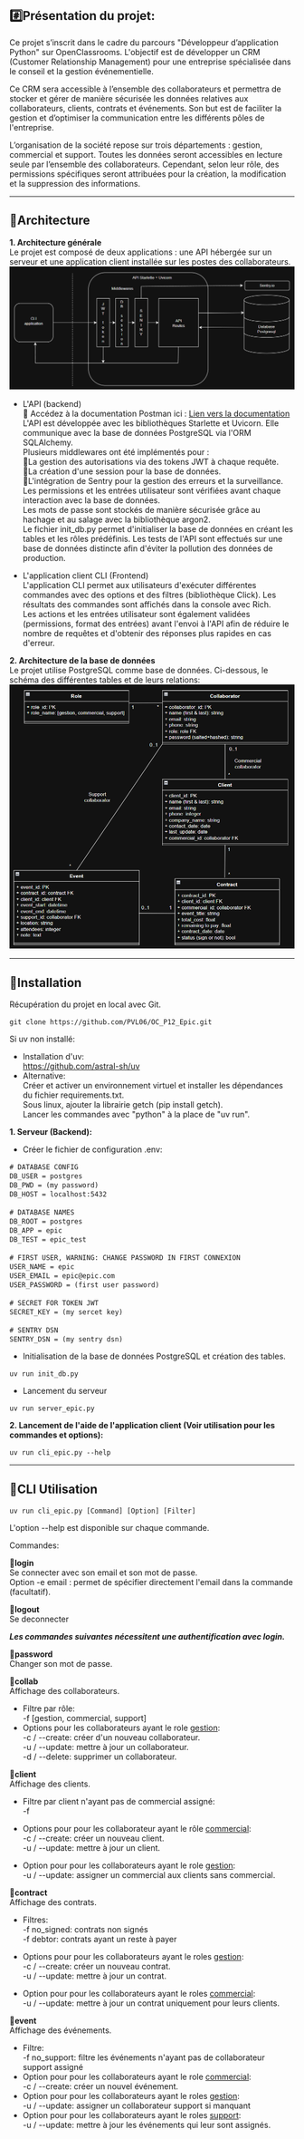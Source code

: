 ## :hash:Présentation du projet:
Ce projet s’inscrit dans le cadre du parcours "Développeur d’application Python" sur OpenClassrooms.
L'objectif est de développer un CRM (Customer Relationship Management) pour une entreprise spécialisée dans le conseil et la gestion événementielle.  

Ce CRM sera accessible à l’ensemble des collaborateurs et permettra de stocker et gérer de manière sécurisée les données relatives aux collaborateurs, clients, contrats et événements. Son but est de faciliter la gestion et d’optimiser la communication entre les différents pôles de l'entreprise.  

L’organisation de la société repose sur trois départements : gestion, commercial et support.
Toutes les données seront accessibles en lecture seule par l’ensemble des collaborateurs. Cependant, selon leur rôle, des permissions spécifiques seront attribuées pour la création, la modification et la suppression des informations.

<hr>

## :triangular_ruler:Architecture

**1. Architecture générale**  
Le projet est composé de deux applications : une API hébergée sur un serveur et une application client installée sur les postes des collaborateurs.  
![alt text](archi.png "architecture")
<br>
- L'API (backend)  
:link: Accédez à la documentation Postman ici : [Lien vers la documentation](https://documenter.getpostman.com/view/38947734/2sB2cRDk3z)  
L'API est développée avec les bibliothèques Starlette et Uvicorn. Elle communique avec la base de données PostgreSQL via l'ORM SQLAlchemy.  
Plusieurs middlewares ont été implémentés pour :  
:small_blue_diamond:La gestion des autorisations via des tokens JWT à chaque requête.  
:small_blue_diamond:La création d'une session pour la base de données.  
:small_blue_diamond:L'intégration de Sentry pour la gestion des erreurs et la surveillance.  
Les permissions et les entrées utilisateur sont vérifiées avant chaque interaction avec la base de données.  
Les mots de passe sont stockés de manière sécurisée grâce au hachage et au salage avec la bibliothèque argon2.   
Le fichier init_db.py permet d'initialiser la base de données en créant les tables et les rôles prédéfinis. Les tests de l'API sont effectués sur une base de données distincte afin d'éviter la pollution des données de production. 

- L'application client CLI (Frontend)  
L'application CLI permet aux utilisateurs d'exécuter différentes commandes avec des options et des filtres (bibliothèque Click). Les résultats des commandes sont affichés dans la console avec Rich.  
Les actions et les entrées utilisateur sont également validées (permissions, format des entrées) avant l'envoi à l'API afin de réduire le nombre de requêtes et d'obtenir des réponses plus rapides en cas d'erreur.

**2. Architecture de la base de données**  
Le projet utilise PostgreSQL comme base de données. Ci-dessous, le schéma des différentes tables et de leurs relations:  
![alt text](bdd.png "schema de la base de donnée")

<hr>

## :hammer:Installation
Récupération du projet en local avec Git.
```
git clone https://github.com/PVL06/OC_P12_Epic.git
```
Si uv non installé:  
- Installation d'uv:  
https://github.com/astral-sh/uv
- Alternative:  
Créer et activer un environnement virtuel et installer les dépendances du fichier requirements.txt.  
Sous linux, ajouter la librairie getch (pip install getch).  
Lancer les commandes avec "python" à la place de "uv run".

**1. Serveur (Backend):**

- Créer le fichier de configuration .env:
```
# DATABASE CONFIG
DB_USER = postgres
DB_PWD = (my password)
DB_HOST = localhost:5432

# DATABASE NAMES
DB_ROOT = postgres
DB_APP = epic
DB_TEST = epic_test

# FIRST USER, WARNING: CHANGE PASSWORD IN FIRST CONNEXION
USER_NAME = epic
USER_EMAIL = epic@epic.com
USER_PASSWORD = (first user password)

# SECRET FOR TOKEN JWT
SECRET_KEY = (my sercet key)

# SENTRY DSN
SENTRY_DSN = (my sentry dsn)
```
- Initialisation de la base de données PostgreSQL et création des tables.
```
uv run init_db.py
```
- Lancement du serveur
```
uv run server_epic.py
```

**2. Lancement de l'aide de l'application client (Voir utilisation pour les commandes et options):**

```
uv run cli_epic.py --help
```

<hr>  

## :book:CLI Utilisation

```
uv run cli_epic.py [Command] [Option] [Filter]
```
L'option --help est disponible sur chaque commande.

Commandes:  

**:small_orange_diamond:login**  
Se connecter avec son email et son mot de passe.  
Option -e email : permet de spécifier directement l'email dans la commande (facultatif).  

**:small_orange_diamond:logout**  
Se deconnecter  


***Les commandes suivantes nécessitent une authentification avec login.***  

**:small_orange_diamond:password**  
Changer son mot de passe.  

**:small_orange_diamond:collab**  
Affichage des collaborateurs.  
- Filtre par rôle:  
-f [gestion, commercial, support]
- Options pour les collaborateurs ayant le role <u>gestion</u>:  
-c / --create: créer d'un nouveau collaborateur.  
-u / --update: mettre à jour un collaborateur.  
-d / --delete: supprimer un collaborateur.

**:small_orange_diamond:client**  
Affichage des clients.  
- Filtre par client n'ayant pas de commercial assigné:  
-f

- Options pour pour les collaborateur ayant le rôle <u>commercial</u>:  
-c / --create: créer un nouveau client.  
-u / --update: mettre à jour un client.  

- Option pour pour les collaborateurs ayant le role <u>gestion</u>:  
-u / --update: assigner un commercial aux clients sans commercial.

**:small_orange_diamond:contract**  
Affichage des contrats.  
- Filtres:  
-f no_signed: contrats non signés  
-f debtor: contrats ayant un reste à payer  

- Options pour pour les collaborateurs ayant le roles <u>gestion</u>:  
-c / --create: créer un nouveau contrat.  
-u / --update: mettre à jour un contrat.  

- Option pour pour les collaborateurs ayant le roles <u>commercial</u>:  
-u / --update: mettre à jour un contrat uniquement pour leurs clients.

**:small_orange_diamond:event**  
Affichage des événements.  
- Filtre:  
-f no_support: filtre les événements n'ayant pas de collaborateur support assigné
- Option pour pour les collaborateurs ayant le role <u>commercial</u>:  
-c / --create: créer un nouvel événement.
- Option pour pour les collaborateurs ayant le roles <u>gestion</u>:  
-u / --update: assigner un collaborateur support si manquant
- Option pour pour les collaborateurs ayant le roles <u>support</u>:  
-u / --update: mettre à jour les événements qui leur sont assignés.
